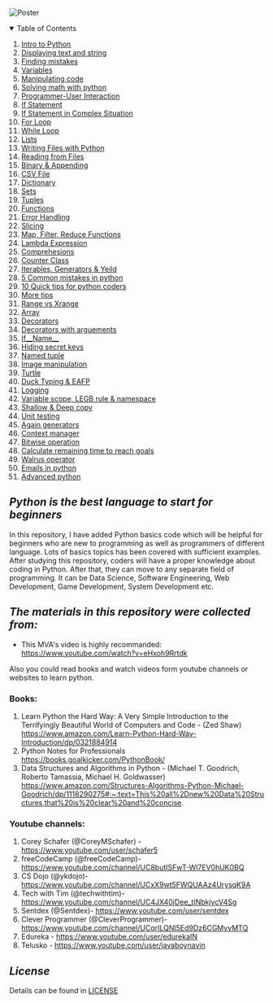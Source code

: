 ![Poster](https://github.com/ahammadshawki8/Python-Basics/blob/master/basics.jpg)

<!-- TABLE OF CONTENTS -->
<details open="open">
  <summary>Table of Contents</summary>
  <ol>
    <li>
      <a href="https://github.com/ahammadshawki8/Python-Basics/blob/master/python01%20(intro%20to%20python).py">Intro to Python</a>
    </li>
    <li>
      <a href="https://github.com/ahammadshawki8/Python-Basics/blob/master/python02%20(displaying%20text%20and%20string).py">Displaying text and string</a>
    </li>
    <li>
      <a href="https://github.com/ahammadshawki8/Python-Basics/blob/master/python03%20(finding%20mistakes).py">Finding mistakes</a>
    </li>
    <li>
      <a href="https://github.com/ahammadshawki8/Python-Basics/blob/master/python04%20(variables).py">Variables</a>
    </li>
    <li>
      <a href="https://github.com/ahammadshawki8/Python-Basics/blob/master/python05%20(manipulating%20code).py">Manipulating code</a>
    </li>
    <li>
      <a href="https://github.com/ahammadshawki8/Python-Basics/blob/master/python06%20(solving%20math%20with%20python).py">Solving math with python</a>
    </li>
    <li>
      <a href="https://github.com/ahammadshawki8/Python-Basics/blob/master/python07%20(programmer-user%20interaction).py">Programmer-User Interaction</a>
    </li>
    <li>
      <a href="https://github.com/ahammadshawki8/Python-Basics/blob/master/python08%20(if%20statement).py">If Statement</a>
    </li>
    <li>
      <a href="https://github.com/ahammadshawki8/Python-Basics/blob/master/python09%20(if%20statement%20in%20complex%20situation).py">If Statement in Complex Situation</a>
    </li>
    <li>
      <a href="https://github.com/ahammadshawki8/Python-Basics/blob/master/python10%20(for%20loop).py">For Loop</a>
    </li>
    <li>
      <a href="https://github.com/ahammadshawki8/Python-Basics/blob/master/python11%20(while%20loop).py">While Loop</a>
    </li>
    <li>
      <a href="https://github.com/ahammadshawki8/Python-Basics/blob/master/python12%20(lists).py">Lists</a>
    </li>
    <li>
      <a href="https://github.com/ahammadshawki8/Python-Basics/blob/master/python13%20(writing%20files%20with%20python).py">Writing Files with Python</a>
    </li>
    <li>
      <a href="https://github.com/ahammadshawki8/Python-Basics/blob/master/python14%20(reading%20from%20files).py">Reading from Files</a>
    </li>
    <li>
      <a href="https://github.com/ahammadshawki8/Python-Basics/blob/master/python15%20(binary%20%26%20appending).py">Binary & Appending</a>
    </li>
    <li>
      <a href="https://github.com/ahammadshawki8/Python-Basics/blob/master/python16%20(csv%20File).py">CSV File</a>
    </li>
    <li>
      <a href="https://github.com/ahammadshawki8/Python-Basics/blob/master/python17%20(dictionary).py">Dictionary</a>
    </li>
    <li>
      <a href="https://github.com/ahammadshawki8/Python-Basics/blob/master/python18%20(sets).py">Sets</a>
    </li>
    <li>
      <a href="https://github.com/ahammadshawki8/Python-Basics/blob/master/python19%20(tuples).py">Tuples</a>
    </li>
    <li>
      <a href="https://github.com/ahammadshawki8/Python-Basics/blob/master/python20%20(functions).py">Functions</a>
    </li>
    <li>
      <a href="https://github.com/ahammadshawki8/Python-Basics/blob/master/python21%20(error%20handling).py">Error Handling</a>
    </li>
    <li>
      <a href="https://github.com/ahammadshawki8/Python-Basics/blob/master/python22%20(slicing).py">Slicing</a>
    </li>
    <li>
      <a href="https://github.com/ahammadshawki8/Python-Basics/blob/master/python23%20(map%2C%20filter%2C%20reduce%20functions).py">Map, Filter, Reduce Functions</a>
    </li>
    <li>
      <a href="https://github.com/ahammadshawki8/Python-Basics/blob/master/python24%20(lambda%20expression).py">Lambda Expression</a>
    </li>
    <li>
      <a href="https://github.com/ahammadshawki8/Python-Basics/blob/master/python25%20(comprehensions).py">Comprehesions</a>
    </li>
    <li>
      <a href="https://github.com/ahammadshawki8/Python-Basics/blob/master/python26%20(Counter%20Class).py">Counter Class</a>
    </li>
    <li>
      <a href="https://github.com/ahammadshawki8/Python-Basics/blob/master/python27%20(Iterables%2C%20Generators%20and%20yeild).py">Iterables, Generators & Yeild</a>
    </li>
    <li>
      <a href="https://github.com/ahammadshawki8/Python-Basics/blob/master/python28%20(%205%20common%20mistakes%20in%20python).py">5 Common mistakes in python</a>
    </li>
    <li>
      <a href="https://github.com/ahammadshawki8/Python-Basics/blob/master/python29%20(10%20Quick%20tips%20for%20python%20coders).py">10 Quick tips for python coders</a>
    </li>
    <li>
      <a href="https://github.com/ahammadshawki8/Python-Basics/blob/master/python30%20(more%20tips).py">More tips</a>
    </li>
    <li>
      <a href="https://github.com/ahammadshawki8/Python-Basics/blob/master/python31%20(range%20vs%20xrange).py">Range vs Xrange</a>
    </li>
    <li>
      <a href="https://github.com/ahammadshawki8/Python-Basics/blob/master/python32%20(array).py">Array</a>
    </li>
    <li>
      <a href="https://github.com/ahammadshawki8/Python-Basics/blob/master/python33%20(decorators).py">Decorators</a>
    </li>
    <li>
      <a href="https://github.com/ahammadshawki8/Python-Basics/blob/master/python33_extra%20(decorators%20with%20arguements).py">Decorators with arguements</a>
    </li>
    <li>
      <a href="https://github.com/ahammadshawki8/Python-Basics/blob/master/python34%20(if%20__name__).py">If__Name__</a>
    </li>
    <li>
      <a href="https://github.com/ahammadshawki8/Python-Basics/blob/master/python35%20(hiding%20secret%20keys).py">Hiding secret keys</a>
    </li>
    <li>
      <a href="https://github.com/ahammadshawki8/Python-Basics/blob/master/python36%20(namedtuple).py">Named tuple</a>
    </li>
    <li>
      <a href="https://github.com/ahammadshawki8/Python-Basics/blob/master/python37%20(Image%20Manipulation).py">Image manipulation</a>
    </li>
    <li>
      <a href="https://github.com/ahammadshawki8/Python-Basics/blob/master/python38%20(Turtle).py">Turtle</a>
    </li>
    <li>
      <a href="https://github.com/ahammadshawki8/Python-Basics/blob/master/python39%20(Duck%20Typing%20%26%20EAFP).py">Duck Typing & EAFP</a>
    </li>
    <li>
      <a href="https://github.com/ahammadshawki8/Python-Basics/blob/master/python40%20(logging).py">Logging</a>
    </li>
    <li>
      <a href="https://github.com/ahammadshawki8/Python-Basics/blob/master/python41%20(variable%20scope%2C%20LEGB%20rule%20%26%20namespace).py">Variable scope, LEGB rule & namespace</a>
    </li>
    <li>
      <a href="https://github.com/ahammadshawki8/Python-Basics/blob/master/python42%20(shallow%20%26%20deep%20copy).py">Shallow & Deep copy</a>
    </li>
    <li>
      <a href="https://github.com/ahammadshawki8/Python-Basics/blob/master/python43%20(unit%20testing).py">Unit testing</a>
    </li>
    <li>
      <a href="https://github.com/ahammadshawki8/Python-Basics/blob/master/python44%20(Again%20Generators).py">Again generators</a>
    </li>
    <li>
      <a href="https://github.com/ahammadshawki8/Python-Basics/blob/master/python45%20(context%20manager).py">Context manager</a>
    </li>
    <li>
      <a href="https://github.com/ahammadshawki8/Python-Basics/blob/master/python46%20(bitwise%20operation).py">Bitwise operation</a>
    </li>
    <li>
      <a href="https://github.com/ahammadshawki8/Python-Basics/blob/master/python47%20(calculate%20remaining%20time%20to%20reach%20goals).py">Calculate remaining time to reach goals</a>
    </li>
    <li>
      <a href="https://github.com/ahammadshawki8/Python-Basics/blob/master/python48%20(walrus%20operator).py">Walrus operator</a>
    </li>
    <li>
      <a href="https://github.com/ahammadshawki8/Python-Basics/blob/master/python49%20(emails%20in%20python).py">Emails in python</a>
    </li>
    <li>
      <a href="https://github.com/ahammadshawki8/Python-Basics/blob/master/pythonLast%20(Advanced%20python).py">Advanced python</a>
    </li>
  </ol>
</details>

## _Python is the best language to start for beginners_

In this repository, I have added Python basics code which will be helpful for beginners who are new to programming as well as programmers of different language. 
Lots of basics topics has been covered with sufficient examples. After studying this repository, coders will have a proper knowledge about coding in Python. 
After that, they can move to any separate field of programming. It can be Data Science, Software Engineering, Web Development, Game Development, System Development etc.


## _The materials in this repository were collected from:_

* This MVA's video is highly recommanded:
https://www.youtube.com/watch?v=eHxoh9Rrtdk

Also you could read books and watch videos form youtube channels or websites to learn python.

### Books:  
1. Learn Python the Hard Way: A Very Simple Introduction to the Terrifyingly Beautiful World of Computers and Code - (Zed Shaw)
https://www.amazon.com/Learn-Python-Hard-Way-Introduction/dp/0321884914
2. Python Notes for Professionals
https://books.goalkicker.com/PythonBook/
3. Data Structures and Algorithms in Python - (Michael T. Goodrich, Roberto Tamassia, Michael H. Goldwasser)
https://www.amazon.com/Structures-Algorithms-Python-Michael-Goodrich/dp/1118290275#:~:text=This%20all%2Dnew%20Data%20Structures,that%20is%20clear%20and%20concise.
  
  
### Youtube channels: 
1. Corey Schafer (@CoreyMSchafer) - https://www.youtube.com/user/schafer5 
2. freeCodeCamp (@freeCodeCamp)- https://www.youtube.com/channel/UC8butISFwT-Wl7EV0hUK0BQ
3. CS Dojo (@ykdojo)- https://www.youtube.com/channel/UCxX9wt5FWQUAAz4UrysqK9A
4. Tech with Tim (@techwithtim)- https://www.youtube.com/channel/UC4JX40jDee_tINbkjycV4Sg
5. Sentdex (@Sentdex)- https://www.youtube.com/user/sentdex
6. Clever Programmer (@CleverProgrammer)- https://www.youtube.com/channel/UCqrILQNl5Ed9Dz6CGMyvMTQ
7. Edureka - https://www.youtube.com/user/edurekaIN
8. Telusko - https://www.youtube.com/user/javaboynavin

## _License_
Details can be found in [LICENSE](https://github.com/ahammadshawki8/Python-Basics/blob/master/LICENSE)
